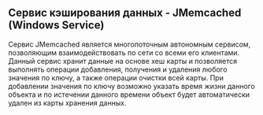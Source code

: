 ## Сервис кэширования данных - JMemcached (Windows Service)

Сервис JMemcached является многопоточным автономным сервисом, позволяющим взаимодействовать по сети со всеми его клиентами. Данный сервис хранит данные на основе хеш карты и позволяется выполнять операции добавления, получения и удаления любого значения по ключу, а также операции очистки всей карты. При добавлении значения по ключу возможно указать время жизни данного объекта и по истечении данного времени объект будет автоматически удален из карты хранения данных.